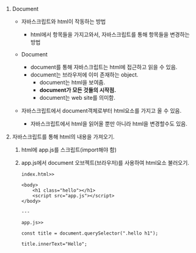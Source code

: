1. Document

    - 자바스크립트와 html이 작동하는 방법
        - html에서 항목들을 가지고와서, 자바스크립트를 통해 항목들을 변경하는 방법

    - Document
        - document를 통해 자바스크립트는 html에 접근하고 읽을 수 있음.
        - document는 브라우저에 이미 존재하는 object.
            - document는 html을 보여줌.
            - **document가 모든 것들의 시작점.**
            - document는 web site를 의미함.

    - 자바스크립트에서 document객체로부터 html요소를 가지고 올 수 있음.
        - 자바스크립트에서 html을 읽어올 뿐만 아니라 html을 변경할수도 있음.


2. 자바스크립트를 통해  html의 내용을 가져오기.

    1) html에 app.js를 스크립트(import해야 함)

    2) app.js에서 document 오브젝트(브라우저)를 사용하여 html요소 불러오기.
        ```
        index.html>>

        <body>
            <h1 class="hello"></h1>
            <script src="app.js"></script>
        </body>

        ---

        app.js>>

        const title = document.querySelector(".hello h1");

        title.innerText="Hello";

        ```

